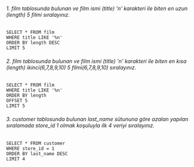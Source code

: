 ###### 1. film tablosunda bulunan ve film ismi (title) 'n' karakteri ile biten en uzun (length) 5 filmi sıralayınız.

    SELECT * FROM film
    WHERE title LIKE '%n'
    ORDER BY length DESC
    LIMIT 5

###### 2. film tablosunda bulunan ve film ismi (title) 'n' karakteri ile biten en kısa (length) ikinci(6,7,8,9,10) 5 filmi(6,7,8,9,10) sıralayınız.

    SELECT * FROM film
    WHERE title LIKE '%n'
    ORDER BY length 
    OFFSET 5 
    LIMIT 5

###### 3. customer tablosunda bulunan last_name sütununa göre azalan yapılan sıralamada store_id 1 olmak koşuluyla ilk 4 veriyi sıralayınız.

    SELECT * FROM customer
    WHERE store_id = 1
    ORDER BY last_name DESC
    LIMIT 4